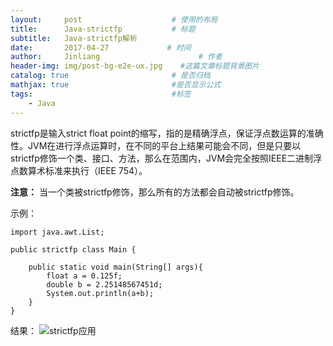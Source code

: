 ```yaml
---
layout:     post                    # 使用的布局
title:      Java-strictfp           # 标题 
subtitle:   Java-strictfp解析 
date:       2017-04-27             # 时间
author:     Jinliang                      # 作者
header-img: img/post-bg-e2e-ux.jpg    #这篇文章标题背景图片
catalog: true                       # 是否归档
mathjax: true                       #是否显示公式
tags:                               #标签
    - Java
---
```


strictfp是输入strict float point的缩写，指的是精确浮点，保证浮点数运算的准确性。JVM在进行浮点运算时，在不同的平台上结果可能会不同，但是只要以strictfp修饰一个类、接口、方法，那么在范围内，JVM会完全按照IEEE二进制浮点数算术标准来执行（IEEE 754）。

**注意：**
当一个类被strictfp修饰，那么所有的方法都会自动被strictfp修饰。

示例：

```
import java.awt.List;

public strictfp class Main {
	
	public static void main(String[] args){
		float a = 0.125f;
		double b = 2.25148567451d;
		System.out.println(a+b);
	}
}
```
结果：
![strictfp应用](http://jinliangxx.oss-cn-beijing.aliyuncs.com/2019-04-28-060626.png)

